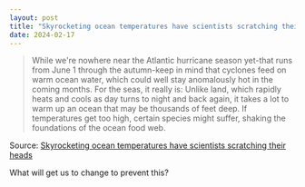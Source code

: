 ```yaml
---
layout: post
title: "Skyrocketing ocean temperatures have scientists scratching their heads"
date: 2024-02-17
---
```


> While we're nowhere near the Atlantic hurricane season yet-that runs from
June 1 through the autumn-keep in mind that cyclones feed on warm ocean
water, which could well stay anomalously hot in the coming months. For the
seas, it really is: Unlike land, which rapidly heats and cools as day turns
to night and back again, it takes a lot to warm up an ocean that may be
thousands of feet deep. If temperatures get too high, certain species might
suffer, shaking the foundations of the ocean food web.

Source: [Skyrocketing ocean temperatures have scientists scratching their
heads](https://arstechnica.com/?p=2003963)

What will get us to change to prevent this?

